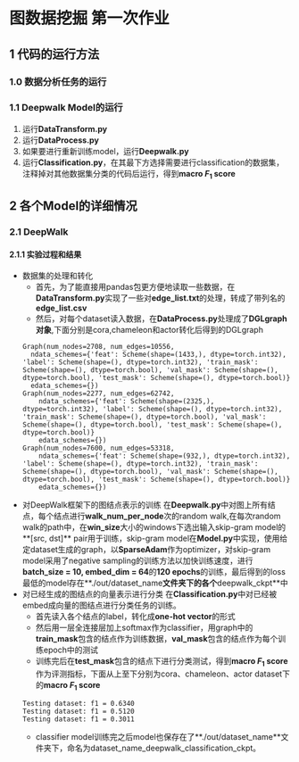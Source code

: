 # 图数据挖掘 第一次作业

## 1 代码的运行方法

### 1.0 数据分析任务的运行


### 1.1 Deepwalk Model的运行

1. 运行**DataTransform.py**
2. 运行**DataProcess.py**
3. 如果要进行重新训练model，运行**Deepwalk.py**
4. 运行**Classification.py**，在其最下方选择需要进行classification的数据集，注释掉对其他数据集分类的代码后运行，得到**macro $F_1$ score**

## 2 各个Model的详细情况

### 2.1 DeepWalk

#### 2.1.1 实验过程和结果

- 数据集的处理和转化
    - 首先，为了能直接用pandas包更方便地读取一些数据，在**DataTransform.py**实现了一些对**edge_list.txt**的处理，转成了带列名的**edge_list.csv**
    - 然后，对每个dataset读入数据，在**DataProcess.py**处理成了**DGLgraph对象**,下面分别是cora,chameleon和actor转化后得到的DGLgraph
    ```
    Graph(num_nodes=2708, num_edges=10556,
      ndata_schemes={'feat': Scheme(shape=(1433,), dtype=torch.int32), 'label': Scheme(shape=(), dtype=torch.int32), 'train_mask': Scheme(shape=(), dtype=torch.bool), 'val_mask': Scheme(shape=(), dtype=torch.bool), 'test_mask': Scheme(shape=(), dtype=torch.bool)}
      edata_schemes={})
    Graph(num_nodes=2277, num_edges=62742,
        ndata_schemes={'feat': Scheme(shape=(2325,), dtype=torch.int32), 'label': Scheme(shape=(), dtype=torch.int32), 'train_mask': Scheme(shape=(), dtype=torch.bool), 'val_mask': Scheme(shape=(), dtype=torch.bool), 'test_mask': Scheme(shape=(), dtype=torch.bool)}
        edata_schemes={})
    Graph(num_nodes=7600, num_edges=53318,
        ndata_schemes={'feat': Scheme(shape=(932,), dtype=torch.int32), 'label': Scheme(shape=(), dtype=torch.int32), 'train_mask': Scheme(shape=(), dtype=torch.bool), 'val_mask': Scheme(shape=(), dtype=torch.bool), 'test_mask': Scheme(shape=(), dtype=torch.bool)}
        edata_schemes={})
    ```
- 对DeepWalk框架下的图结点表示的训练
在**Deepwalk.py**中对图上所有结点，每个结点进行**walk_num_per_node**次的random walk,在每次random walk的path中，在**win_size**大小的windows下选出输入skip-gram model的**[src, dst]** pair用于训练，skip-gram model在**Model.py**中实现，使用给定dataset生成的graph，以**SparseAdam**作为optimizer，对skip-gram model采用了negative sampling的训练方法以加快训练速度，进行**batch_size = 10, embed_dim = 64**的**120 epochs**的训练，最后得到的loss最低的model存在**./out/dataset_name**文件夹下的各个**deepwalk_ckpt**中
- 对已经生成的图结点的向量表示进行分类
在**Classification.py**中对已经被embed成向量的图结点进行分类任务的训练。
    - 首先读入各个结点的label，转化成**one-hot vector**的形式
    - 然后用一层全连接层加上softmax作为classifier，用graph中的**train_mask**包含的结点作为训练数据，**val_mask**包含的结点作为每个训练epoch中的测试
    - 训练完后在**test_mask**包含的结点下进行分类测试，得到**macro $F_1$ score**作为评测指标，下面从上至下分别为cora、chameleon、actor dataset下的**macro $F_1$ score**
    ```
    Testing dataset: f1 = 0.6340
    Testing dataset: f1 = 0.5120
    Testing dataset: f1 = 0.3011
    ```
    - classifier model训练完之后model也保存在了**./out/dataset_name**文件夹下，命名为dataset_name_deepwalk_classification_ckpt。